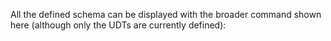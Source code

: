 All the defined schema can be displayed with the broader command shown here (although only the UDTs are currently defined):
